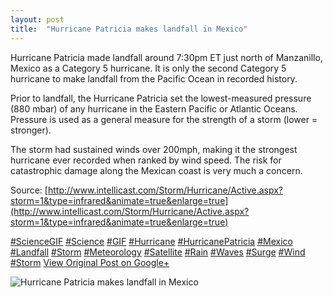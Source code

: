 ```yaml
---
layout: post
title:  "Hurricane Patricia makes landfall in Mexico"
---
```


Hurricane Patricia made landfall around 7:30pm ET just north of Manzanillo, Mexico as a Category 5 hurricane. It is only the second Category 5 hurricane to make landfall from the Pacific Ocean in recorded history.  
  
Prior to landfall, the Hurricane Patricia set the lowest-measured pressure (880 mbar) of any hurricane in the Eastern Pacific or Atlantic Oceans. Pressure is used as a general measure for the strength of a storm (lower = stronger).  
  
The storm had sustained winds over 200mph, making it the strongest hurricane ever recorded when ranked by wind speed. The risk for catastrophic damage along the Mexican coast is very much a concern.  
  
Source: [http://www.intellicast.com/Storm/Hurricane/Active.aspx?storm=1&type=infrared&animate=true&enlarge=true](http://www.intellicast.com/Storm/Hurricane/Active.aspx?storm=1&type=infrared&animate=true&enlarge=true)  
  
[#ScienceGIF](https://plus.google.com/s/%23ScienceGIF/posts) [#Science](https://plus.google.com/s/%23Science/posts) [#GIF](https://plus.google.com/s/%23GIF/posts) [#Hurricane](https://plus.google.com/s/%23Hurricane/posts) [#HurricanePatricia](https://plus.google.com/s/%23HurricanePatricia/posts) [#Mexico](https://plus.google.com/s/%23Mexico/posts) [#Landfall](https://plus.google.com/s/%23Landfall/posts) [#Storm](https://plus.google.com/s/%23Storm/posts) [#Meteorology](https://plus.google.com/s/%23Meteorology/posts) [#Satellite](https://plus.google.com/s/%23Satellite/posts) [#Rain](https://plus.google.com/s/%23Rain/posts) [#Waves](https://plus.google.com/s/%23Waves/posts) [#Surge](https://plus.google.com/s/%23Surge/posts) [#Wind](https://plus.google.com/s/%23Wind/posts) [#Storm](https://plus.google.com/s/%23Storm/posts)
[View Original Post on Google+](https://plus.google.com/+ColinSullender/posts/1BkGVUmjRtA)

![Hurricane Patricia makes landfall in Mexico](https://i.imgur.com/jZDOQ0V.gif)
